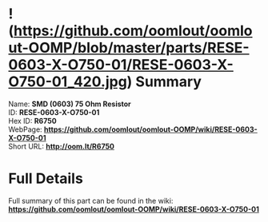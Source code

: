 
!(https://github.com/oomlout/oomlout-OOMP/blob/master/parts/RESE-0603-X-O750-01/RESE-0603-X-O750-01_420.jpg)
Summary
=================
  
Name: __SMD (0603) 75 Ohm Resistor__    
ID: __RESE-0603-X-O750-01__   
Hex ID: __R6750__   
WebPage: __https://github.com/oomlout/oomlout-OOMP/wiki/RESE-0603-X-O750-01__   
Short URL: __http://oom.lt/R6750__   

Full Details
==========================
Full summary of this part can be found in the wiki:   
__https://github.com/oomlout/oomlout-OOMP/wiki/RESE-0603-X-O750-01__    


